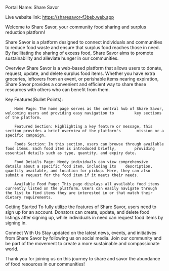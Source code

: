 Portal Name: Share Savor

Live website link: https://sharesavor-f3beb.web.app

Welcome to Share Savor, your community food sharing and surplus reduction platform!

Share Savor is a platform designed to connect individuals and communities to reduce food waste and ensure that surplus food reaches those in need. By facilitating the sharing of excess food, Share Savor aims to promote sustainability and alleviate hunger in our communities.

Overview
Share Savor is a web-based platform that allows users to donate, request, update, and delete surplus food items. Whether you have extra groceries, leftovers from an event, or perishable items nearing expiration, Share Savor provides a convenient and efficient way to share these resources with others who can benefit from them.

Key Features(Bullet Points):

        Home Page: The home page serves as the central hub of Share Savor, welcoming users and providing easy navigation to         key sections of the platform.

        Featured Section: Highlighting a key feature or message, this section provides a brief overview of the platform's       mission or a specific campaign.

        Foods Section: In this section, users can browse through available food items. Each food item is introduced briefly,        providing essential details such as type, quantity, and expiry date.

        Food Details Page: Needy individuals can view comprehensive details about a specific food item, including its    description, quantity available, and location for pickup. Here, they can also submit a request for the food item if it meets their needs.

        Available Food Page: This page displays all available food items currently listed on the platform. Users can easily navigate through the list to find items they are interested in or that match their dietary requirements.

Getting Started
To fully utilize the features of Share Savor, users need to sign up for an account. Donators can create, update, and delete food listings after signing up, while individuals in need can request food items by signing in.


Connect With Us
Stay updated on the latest news, events, and initiatives from Share Savor by following us on social media. Join our community and be part of the movement to create a more sustainable and compassionate world.

Thank you for joining us on this journey to share and savor the abundance of food resources in our communities!



